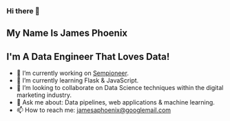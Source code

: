 ### Hi there 👋

## My Name Is James Phoenix

## I'm A Data Engineer That Loves Data!

- 🔭 I’m currently working on [Sempioneer](https://sempioneer.com/).
- 🌱 I’m currently learning Flask & JavaScript.
- 👯 I’m looking to collaborate on Data Science techniques within the digital marketing industry.
- 💬 Ask me about: Data pipelines, web applications & machine learning.
- 📫 How to reach me: jamesaphoenix@googlemail.com
